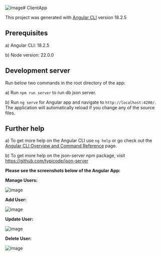 ![image](https://github.com/user-attachments/assets/754c405c-4120-4c43-8426-75f975bf3244)# ClientApp

This project was generated with [Angular CLI](https://github.com/angular/angular-cli) version 18.2.5

## Prerequisites
a) Angular CLI: 18.2.5

b) Node version: 22.0.0

## Development server
Run below two commands in the root directory of the app:

a) Run `npm run server` to run db json server.

b) Run `ng serve` for Angular app and navigate to `http://localhost:4200/`. The application will automatically reload if you change any of the source files.

## Further help
a) To get more help on the Angular CLI use `ng help` or go check out the [Angular CLI Overview and Command Reference](https://angular.dev/tools/cli) page.

b) To get more help on the json-server npm package, visit https://github.com/typicode/json-server


**Please see the screenshots below of the Angular App:** 

**Manage Users:**

![image](https://github.com/user-attachments/assets/15130cb0-b296-45cc-9ff8-7c9d23c12132)

**Add User:**

![image](https://github.com/user-attachments/assets/718bf26f-f3bb-4362-8b17-94e0a0950ca6)

**Update User:**

![image](https://github.com/user-attachments/assets/48ebd920-144b-4431-bf80-54e6571ebf39)

**Delete User:**

![image](https://github.com/user-attachments/assets/1552ca97-89dd-4141-b137-2714b6b0626c)


